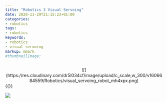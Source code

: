 ```yaml
---
title: "Robotics 3 Visual Servoing"
date: 2020-11-29T21:15:23+01:00
categories:
- robotics
tags:
- robotics
keywords:
- robotics
- visual servoing
markup: mmark
#thumbnailImage: 
---
```

<center>
![](https://res.cloudinary.com/dr5l034cf/image/upload/c_scale,w_300/v1606684559/Robotics/visual_servoing_robot_mh4xpx.png)
</center>
<!--more-->
{{<table_of_contents>}}

![](https://res.cloudinary.com/dr5l034cf/image/upload/c_scale,w_682/v1606684190/Robotics/visual_servoing_hk8jka.png)
